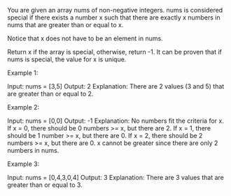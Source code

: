 You are given an array nums of non-negative integers. nums is considered special if there exists a number x such that there are exactly x numbers in nums that are greater than or equal to x.

Notice that x does not have to be an element in nums.

Return x if the array is special, otherwise, return -1. It can be proven that if nums is special, the value for x is unique.

 

Example 1:

Input: nums = [3,5]
Output: 2
Explanation: There are 2 values (3 and 5) that are greater than or equal to 2.

Example 2:

Input: nums = [0,0]
Output: -1
Explanation: No numbers fit the criteria for x.
If x = 0, there should be 0 numbers >= x, but there are 2.
If x = 1, there should be 1 number >= x, but there are 0.
If x = 2, there should be 2 numbers >= x, but there are 0.
x cannot be greater since there are only 2 numbers in nums.

Example 3:

Input: nums = [0,4,3,0,4]
Output: 3
Explanation: There are 3 values that are greater than or equal to 3.
